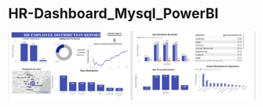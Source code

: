 # HR-Dashboard_Mysql_PowerBI



![image alt](https://github.com/Aasthataluja09/HR-Dashboard_Mysql_PowerBI/blob/e39eb7d1b37b6742e8bb4ec7374db666c2a7dc4c/HR_ReportScreenshot_2025-07-17_hr.png)
